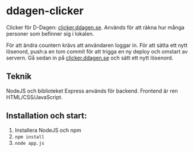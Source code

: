# ddagen-clicker
Clicker för D-Dagen: [clicker.ddagen.se](http://clicker.ddagen.se). Används för att räkna hur många personer som befinner sig i lokalen.

För att ändra countern krävs att användaren loggar in. För att sätta ett nytt lösenord, push:a en tom commit för att trigga en ny deploy och omstart av servern. Gå sedan in på [clicker.ddagen.se](http://clicker.ddagen.se) och sätt ett nytt lösenord.

## Teknik
NodeJS och biblioteket Express används för backend. Frontend är ren HTML/CSS/JavaScript.

## Installation och start:

1. Installera NodeJS och npm
2. `npm install`
3. `node app.js`